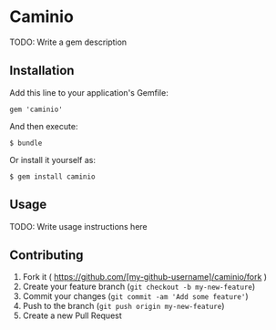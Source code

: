 # Caminio

TODO: Write a gem description

## Installation

Add this line to your application's Gemfile:

    gem 'caminio'

And then execute:

    $ bundle

Or install it yourself as:

    $ gem install caminio

## Usage

TODO: Write usage instructions here

## Contributing

1. Fork it ( https://github.com/[my-github-username]/caminio/fork )
2. Create your feature branch (`git checkout -b my-new-feature`)
3. Commit your changes (`git commit -am 'Add some feature'`)
4. Push to the branch (`git push origin my-new-feature`)
5. Create a new Pull Request

